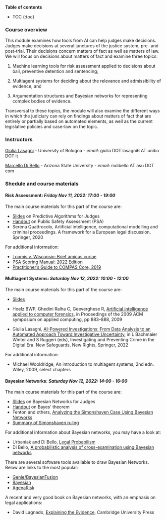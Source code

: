 **Table of contents** 
* TOC
{:toc}


### Course overview

This module examines how tools from AI can help judges make decisions.  Judges make decisions at several junctures of 
the justice system, pre- and post-trial. Their decisions concern matters of fact as well as matters of law. 
We will focus on decisions about matters of fact and examine three topics:

  1. Machine learning tools for risk assessment applied to decisions about bail, preventive detention and sentencing;

  2. Multiagent systems for deciding about the relevance and admissibility of evidence; and

  3. Argumentation structures and Bayesian networks for representing complex bodies of evidence.

Transversal to these topics, the module will also examine the different ways in which the judiciary 
can rely on findings about matters of fact that are entirely or partially based on automated elements, 
as well as the current legislative policies and case-law on the topic.

### Instructors

[Giulia Lasagni][GL] - University of Bologna - *email*: giulia DOT lasagni6 AT unibo DOT it

[Marcello Di Bello][MDB] - Arizona State University - *email*: mdibello AT asu DOT com

[GL]: https://www.unibo.it/sitoweb/giulia.lasagni6/en
[MDB]: www.marcellodibello.com

### Shedule and course materials

#### Risk Assessment: *Friday Nov 11, 2022: 17:00 - 19:00*   

The main course materials for this part of the course are:

-  [Slides]() on Predictive Algorithms for Judges 
-  [Handout][PSAHandout] on Public Safety Assessment (PSA)
-  Serena Quattrocolo, Artificial intelligence, computational modelling and criminal proceedings. A framework for a European legal discussion, Springer, 2020 

For additional information:

-  [Loomis v. Wisconsin: Brief amicus curiae][LW]                    
-  [PSA Scoring Manual: 2022 Edition][PSA]                           
-  [Practitioner’s Guide to COMPAS Core, 2019][COMPAS]            

[LW]: https://www.scotusblog.com/wp-content/uploads/2017/05/16-6387-CVSG-Loomis-AC-Pet.pdf
[PSA]: https://advancingpretrial.org/improving-pretrial-justice/appr-resources/psa-scoring-manual-2022-edition/
[COMPAS]: https://www.equivant.com/practitioners-guide-to-compas-core/
[PSAHandout]: https://www.marcellodibello.com/AI-for-judges/PSA.pdf


#### Multiagent Systems:  *Saturday Nov 12, 2022: 10:00 - 12:00*   


The main course materials for this part of the course are:

-  [Slides]()

-  Hoelz BWP, Ghedini Ralha C, Geeverghese R,  [Artificial intelligence applied to computer forensics][Hoelz], in Proceedings of the 2009 ACM symposium on applied computing, pp 883–888, 2009 

-  Giulia Lasagni, [AI-Powered Investigations: From Data Analysis to an Automated Approach Toward Investigative Uncertainty][Lasagni], in L Bachmaier Winter and S Ruggeri (eds), Investigating and Preventing Crime in the Digital Era. New Safeguards, New Rights, Springer, 2022 

For additional information:

-  Michael Wooldridge, An introduction to multiagent systems, 2nd edn. Wiley, 2009, select chapters 


[Hoelz]: https://dl.acm.org/doi/abs/10.1145/1529282.1529471 
[Lasagni]: https://link.springer.com/book/9783031139512 


#### Bayesian Networks: *Saturday Nov 12, 2022: 14:00 - 16:00* 

The main course materials for this part of the course are:

- [Slides]() on Bayesian Networks for Judges
- [Handout][Bayes] on Bayes' theorem
- Fenton and others, [Analyzing the Simonshaven Case Using Bayesian Networks][S]
- [Summary of Simonshaven ruling](https://www.marcellodibello.com/AI-for-judges/Case-Simonshaven.pdf) 

For additional information about Bayesian networks, you may have a look at:

- Urbaniak and Di Bello, [Legal Probabilism][LP]                                           
- Di Bello, [A probabilistic analysis of cross-examination using Bayesian networks][C]

[Bayes]: https://www.marcellodibello.com/AI-for-judges/BayesTheorem-handout.pdf
[LP]: https://plato.stanford.edu/entries/legal-probabilism/
[S]: https://onlinelibrary.wiley.com/doi/full/10.1111/tops.12417
[C]: https://onlinelibrary.wiley.com/doi/abs/10.1111/phis.12209

There are several software tools available to draw Bayesian Networks. Below are links to the most popular:
- [Genie/BayesianFusion](https://www.bayesfusion.com/)
- [Bayesian](https://www.bayesia.com/)
- [AgenaRisk](https://www.agenarisk.com/)

A recent and very good book on Bayesian networks, with an emphasis on legal applications:

- David Lagnado, [Explaining the Evidence](https://www.cambridge.org/core/books/explaining-the-evidence/75C56BD5E76D8C49F2B84A1E64137A1A), Cambridge University Press




